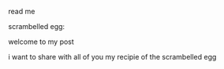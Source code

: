 read me

scrambelled egg:

welcome to my post 

i want to share with all of you my recipie of the scrambelled egg